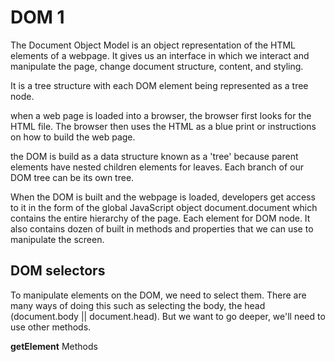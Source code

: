 # DOM 1

The Document Object Model is an object representation of the HTML elements of a webpage. It gives us an interface in which we interact and manipulate the page, change document structure, content, and styling.

It is a tree structure with each DOM element being represented as a tree node.

when a web page is loaded into a browser, the browser first looks for the HTML file. The browser then uses the HTML as a blue print or instructions on how to build the web page.

the DOM is build as a data structure known as a 'tree' because parent elements have nested children elements for leaves. Each branch of our DOM tree can be its own tree.

When the DOM is built and the webpage is loaded, developers get access to it in the form of the global JavaScript object document.document which contains the entire hierarchy of the page. Each element for DOM node. It also contains dozen of built in methods and properties that we can use to manipulate the screen.

## DOM selectors

To manipulate elements on the DOM, we need to select them. There are many ways of doing this such as selecting the body, the head (document.body || document.head). But we want to go deeper, we'll need to use other methods.

**getElement** Methods
